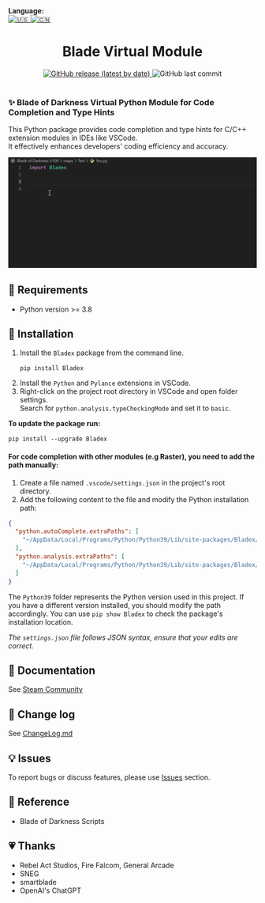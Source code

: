 <div align="left">
  <b>Language:</b><br />
  <a title="English" href="#">
    <img alt="🇺🇸" width="33" src="https://cdn.jsdelivr.net/npm/country-flag-emoji-json@2.0.0/dist/images/US.svg" />
  </a>
  <a title="中文" href="https://github.com/Sryml/blade-virtual-module/blob/v1.0.5/docs/zh-CN/README.md">
    <img alt="🇨🇳" width="33" src="https://cdn.jsdelivr.net/npm/country-flag-emoji-json@2.0.0/dist/images/CN.svg" />
  </a>
</div>

<h1 align="center">Blade Virtual Module</h1>

<div align="center">
  <a href="https://github.com/Sryml/blade-virtual-module/releases" target="_blank">
    <img alt="GitHub release (latest by date)"
      src="https://img.shields.io/github/v/release/sryml/blade-virtual-module?style=social">
  </a>

  <img alt="GitHub last commit" src="https://img.shields.io/github/last-commit/sryml/blade-virtual-module?style=social">

</div>

<br>

### ✨ Blade of Darkness Virtual Python Module for Code Completion and Type Hints

This Python package provides code completion and type hints for C/C++ extension modules in IDEs like VSCode.  
It effectively enhances developers' coding efficiency and accuracy.

<img src="https://github.com/Sryml/blade-virtual-module/blob/main/demo1.gif?raw=true" width="800" />

## 🌟 Requirements

- Python version >= 3.8

## 📖 Installation

1. Install the `Bladex` package from the command line.
   ```batch
   pip install Bladex
   ```
2. Install the `Python` and `Pylance` extensions in VSCode.
3. Right-click on the project root directory in VSCode and open folder settings.  
   Search for `python.analysis.typeCheckingMode` and set it to `basic`.

**To update the package run:**

```batch
pip install --upgrade Bladex
```

#### For code completion with other modules (e.g Raster), you need to add the path manually:

1. Create a file named `.vscode/settings.json` in the project's root directory.
2. Add the following content to the file and modify the Python installation path:

```json
{
  "python.autoComplete.extraPaths": [
    "~/AppData/Local/Programs/Python/Python39/Lib/site-packages/Bladex/__ext__"
  ],
  "python.analysis.extraPaths": [
    "~/AppData/Local/Programs/Python/Python39/Lib/site-packages/Bladex/__ext__"
  ]
}
```

The `Python39` folder represents the Python version used in this project. If you have a different version installed, you should modify the path accordingly.
You can use `pip show Bladex` to check the package's installation location.

_The `settings.json` file follows JSON syntax, ensure that your edits are correct._

## 📃 Documentation

See [Steam Community](https://steamcommunity.com/sharedfiles/filedetails/?id=3058700530)

## 📃 Change log

See [ChangeLog.md](https://github.com/Sryml/blade-virtual-module/blob/v1.0.5/ChangeLog.md#v105)

## 💡 Issues

To report bugs or discuss features, please use [Issues](https://github.com/Sryml/blade-virtual-module/issues) section.

## 📄 Reference

- Blade of Darkness Scripts

## 💗 Thanks

- Rebel Act Studios, Fire Falcom, General Arcade
- SNEG
- smartblade
- OpenAI's ChatGPT
